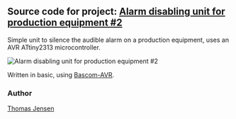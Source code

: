 ## Source code for project: [Alarm disabling unit for production equipment #2](https://www.uctrl.net/p/89)

Simple unit to silence the audible alarm on a production equipment, uses an AVR ATtiny2313 microcontroller.

![Alarm disabling unit for production equipment #2](https://cdn.uctrl.net/github/modules/89.jpeg)

Written in basic, using [Bascom-AVR](http://www.mcselec.com/).

### Author
[Thomas Jensen](https://www.uctrl.net/@hebron)
